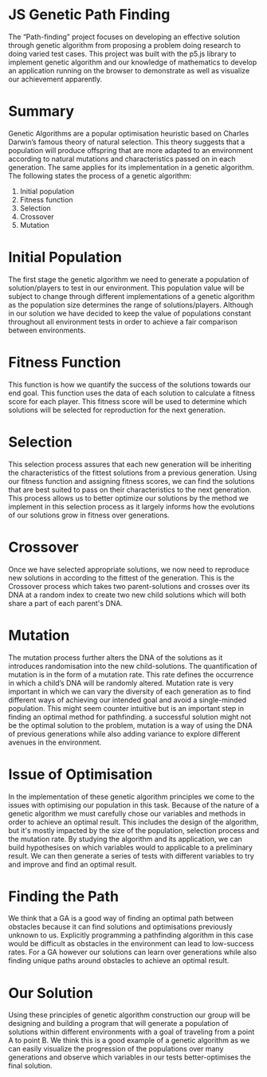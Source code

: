 # JS Genetic Path Finding
The “Path-finding” project focuses on developing an effective solution through genetic algorithm from proposing a problem doing research to doing varied test cases. This project was built with the p5.js library to implement genetic algorithm and our knowledge of mathematics to develop an application running on the browser to demonstrate as well as visualize our achievement apparently.   

# Summary
Genetic Algorithms are a popular optimisation heuristic based on Charles Darwin’s famous theory of natural selection. This theory suggests that a population will produce offspring that are more adapted to an environment according to natural mutations and characteristics passed on in each generation. The same applies for its implementation in a genetic algorithm.
The following states the process of a genetic algorithm:
1.	Initial population
2.	Fitness function
3.	Selection
4.	Crossover
5.	Mutation

# Initial Population
The first stage the genetic algorithm we need to generate a population of solution/players to test in our environment. This population value will be subject to change through different implementations of a genetic algorithm as the population size determines the range of solutions/players. Although in our solution we have decided to keep the value of populations constant throughout all environment tests in order to achieve a fair comparison between environments.
# Fitness Function
This function is how we quantify the success of the solutions towards our end goal. This function uses the data of each solution to calculate a fitness score for each player. This fitness score will be used to determine which solutions will be selected for reproduction for the next generation.
# Selection
 This selection process assures that each new generation will be inheriting the characteristics of the fittest solutions from a previous generation. Using our fitness function and assigning fitness scores, we can find the solutions that are best suited to pass on their characteristics to the next generation. This process allows us to better optimize our solutions by the method we implement in this selection process as it largely informs how the evolutions of our solutions grow in fitness over generations. 
# Crossover
Once we have selected appropriate solutions, we now need to reproduce new solutions in according to the fittest of the generation. This is the Crossover process which takes two parent-solutions and crosses over its DNA at a random index to create two new child solutions which will both share a part of each parent's DNA.
# Mutation
The mutation process further alters the DNA of the solutions as it introduces randomisation into the new child-solutions. The quantification of mutation is in the form of a mutation rate. This rate defines the occurrence in which a child’s DNA will be randomly altered. Mutation rate is very important in which we can vary the diversity of each generation as to find different ways of achieving our intended goal and avoid a single-minded population. This might seem counter intuitive but is an important step in finding an optimal method for pathfinding. a successful solution might not be the optimal solution to the problem, mutation is a way of using the DNA of previous generations while also adding variance to explore different avenues in the environment. 
# Issue of Optimisation
In the implementation of these genetic algorithm principles we come to the issues with optimising our population in this task. Because of the nature of a genetic algorithm we must carefully chose our variables and methods in order to achieve an optimal result. This includes the design of the algorithm, but it's mostly impacted by the size of the population, selection process and the mutation rate. By studying the algorithm and its application, we can build hypothesises on which variables would to applicable to a preliminary result. We can then generate a series of tests with different variables to try and improve and find an optimal result.
# Finding the Path
We think that a GA is a good way of finding an optimal path between obstacles because it can find solutions and optimisations previously unknown to us. Explicitly programming a pathfinding algorithm in this case would be difficult as obstacles in the environment can lead to low-success rates. For a GA however our solutions can learn over generations while also finding unique paths around obstacles to achieve an optimal result.
# Our Solution
Using these principles of genetic algorithm construction our group will be designing and building a program that will generate a population of solutions within different environments with a goal of traveling from a point A to point B. We think this is a good example of a genetic algorithm as we can easily visualize the progression of the populations over many generations and observe which variables in our tests better-optimises the final solution.
